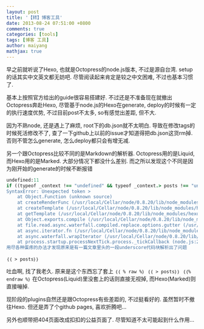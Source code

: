 ```yaml
---
layout: post
title: '【转】博客工具'
date: 2013-08-24 07:51:00 +0800
comments: true
categories: [tools]
tags: [博客 工具]
author: maiyang
mathjax: true
---
```


早之前就听说了Hexo, 也就是Octopress的node.js版本, 不过是源自台湾. setup的话其实中文英文都无妨吧. 尽管阅读起来肯定是较之中文困难, 不过也基本习惯了.

基本上按照官方给出的guide很容易搭建好. 不过还是不准备现在就撤出Octopress奔赴Hexo, 尽管基于node.js的Hexo在generate, deploy的时候有一定的执行速度优势, 不过目前post不太多, so有感觉出差距, 但不大.

因为不熟node, 还是遇上了麻烦, root下的db.json就不太明白. 导致在修改tags的时候死活修改不了, 查了一下github上以前的issue才知道得把db.json这货rm掉. 否则不管怎么generate, 怎么deploy都只会有增无减.

另一个跟Octopress比较不同的是Markdown的解析器. Octopress用的是Liquid, 而Hexo用的是Marked. 大部分情况下都没什么差别. 而之所以发现这个不同是因为刚开始的generate的时候不断报错

```ruby
undefined:11
if ((typeof _context !== "undefined" && typeof _context.> posts !== "undefined                                               ^
SyntaxError: Unexpected token >
    at Object.Function (unknown source)
    at createRenderFunc (/usr/local/Cellar/node/0.8.20/lib/node_modules/hexo/node_modules/swig/lib/swig.js:44:10)
    at createTemplate (/usr/local/Cellar/node/0.8.20/lib/node_modules/hexo/node_modules/swig/lib/swig.js:96:14)
    at getTemplate (/usr/local/Cellar/node/0.8.20/lib/node_modules/hexo/node_modules/swig/lib/swig.js:124:20)
    at Object.exports.compile (/usr/local/Cellar/node/0.8.20/lib/node_modules/hexo/node_modules/swig/lib/swig.js:186:14)
    at file.read.async.waterfall.compiled.replace.options.gutter (/usr/local/Cellar/node/0.8.20/lib/node_modules/hexo/lib/plugins/processor/index.js:128:27)
    at async.iterator.fn (/usr/local/Cellar/node/0.8.20/lib/node_modules/hexo/node_modules/async/lib/async.js:573:34)
    at async.waterfall.wrapIterator (/usr/local/Cellar/node/0.8.20/lib/node_modules/hexo/node_modules/async/lib/async.js:489:34)
    at process.startup.processNextTick.process._tickCallback (node.js:244:9)```
用尽各种蛋疼的办法才发现原来是有一篇文章里头的一段underscore代码块解析出了问题
```

`｛｛ > posts｝｝`

吐血啊, 找了我老久. 原来是这个东西忘了套上 ```｛｛ % raw %｝ ｛｛ > posts｝｝ ｛｛% endraw %｝```
在Octopress(Liquid)里没套上的话则直接无视掉, 而Hexo(Marked)则直接嘣掉.

现阶段的plugins自然还是跟Octopress有些差距的, 不过挺看好的. 虽然暂时不撤往Hexo. 但还是弄了个github pages, 喜欢折腾吧...

另外也顺带把404页面改成扣扣的公益页面了. 尽管知道不太可能起到什么作用...